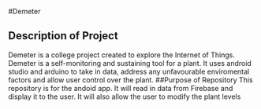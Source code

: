#Demeter
## Description of Project
Demeter is a college project created to explore the Internet of Things. Demeter is a self-monitoring and sustaining tool for a plant. It uses android studio and arduino to take in data, address any unfavourable enviromental factors and allow user control over the plant.
##Purpose of Repository
This repository is for the andoid app. It will read in data from Firebase and display it to the user. It will also allow the user to modify the plant levels
